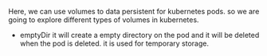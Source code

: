 Here, we can use volumes to data persistent for kubernetes pods. so we are going to explore different types of volumes in kubernetes.

- emptyDir
  it will create a empty directory on the pod and it will be deleted when the pod is deleted. it is used for temporary storage.
